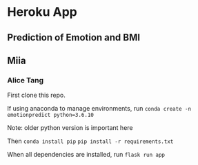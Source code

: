 # Heroku App
## Prediction of Emotion and BMI
## Miia
### Alice Tang


First clone this repo.

If using anaconda to manage environments, run
`conda create -n emotionpredict python=3.6.10`

Note: older python version is important here

Then
`conda install pip`
`pip install -r requirements.txt`

When all dependencies are installed, run
`flask run app`